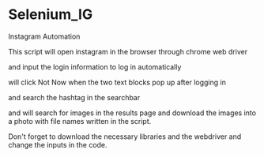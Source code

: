 
# Selenium_IG
Instagram Automation 

This script will open instagram in the browser through chrome web driver

and input the login information to log in automatically

will click Not Now when the two text blocks pop up after logging in

and search the hashtag in the searchbar

and will search for images in the results page and download the images into a photo with file names written in the script.

Don't forget to download the necessary libraries and the webdriver and change the inputs in the code. 
